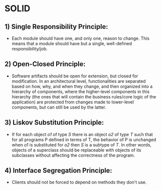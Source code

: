 # SOLID

## 1) Single Responsibility Principle:
- Each module should have one, and only one, reason to change. This means that a module should have but a single, well-defined responsibility/job.

## 2) Open-Closed Principle:
- Software artifacts should be open for extension, but closed for modification. In an architectural level, functionalities are separated based on how, why, and when they change, and then organized into a hierarchy of components, where the higher-level components in this hierarchy (the ones that will contain the business rules/core logic of the application) are protected from changes made to lower-level components, but can still be used by the latter.

## 3) Liskov Substitution Principle:
- If for each object *o1* of type *S* there is an object *o2* of type *T* such that for all programs P defined in terms of T, the behavior of P is unchanged when *o1* is substituted for *o2* then *S* is a subtype of *T*. In other words, objects of a superclass should be replaceable with objects of its subclasses without affecting the correctness of the program.

## 4) Interface Segregation Principle:
- Clients should not be forced to depend on methods they don't use.
